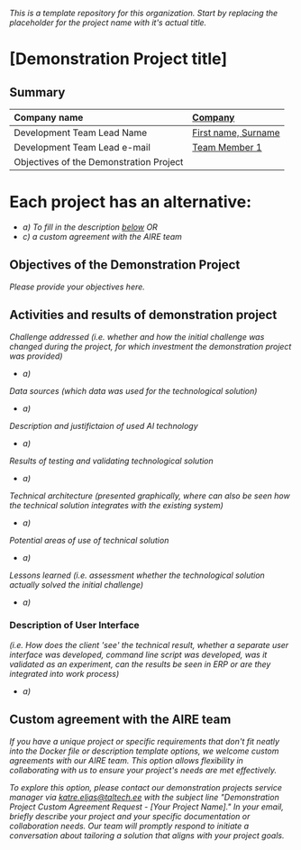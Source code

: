 *This is a template repository for this organization. Start by replacing the placeholder for the project name with it's actual title.*

# [Demonstration Project title]

## Summary

| Company name | [Company](https://website.link) |
| :--- | :--- |
| Development Team Lead Name | [First name, Surname](https://profile.link) |
| Development Team Lead e-mail | [Team Member 1](https://profile.link) |
| Objectives of the Demonstration Project |  |

# Each project has an alternative:

- *a) To fill in the description [below](https://github.com/ai-robotics-estonia/_project_template_/edit/main/README.md#implementation-details)*
*OR*
- *c) a custom agreement with the AIRE team*

## Objectives of the Demonstration Project
*Please provide your objectives here.*

## Activities and results of demonstration project
*Challenge addressed (i.e. whether and how the initial challenge was changed during the project, for which investment the demonstration project was provided)*
-  *a)*

*Data sources (which data was used for the technological solution)*
-  *a)*

*Description and justifictaion of used AI technology*
-  *a)*

*Results of testing and validating technological solution*
-  *a)*

*Technical architecture (presented graphically, where can also be seen how the technical solution integrates with the existing system)*
-  *a)*

*Potential areas of use of technical solution*
-  *a)*

*Lessons learned (i.e. assessment whether the technological solution actually solved the initial challenge)*
-  *a)*

### Description of User Interface 
*(i.e. How does the client 'see' the technical result, whether a separate user interface was developed, command line script was developed, was it validated as an experiment, can the results be seen in ERP or are they integrated into work process)*
-  *a)*


## Custom agreement with the AIRE team

*If you have a unique project or specific requirements that don't fit neatly into the Docker file or description template options, we welcome custom agreements with our AIRE team. This option allows flexibility in collaborating with us to ensure your project's needs are met effectively.*

*To explore this option, please contact our demonstration projects service manager via katre.eljas@taltech.ee with the subject line "Demonstration Project Custom Agreement Request - [Your Project Name]." In your email, briefly describe your project and your specific documentation or collaboration needs. Our team will promptly respond to initiate a conversation about tailoring a solution that aligns with your project goals.*
